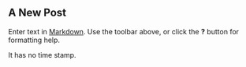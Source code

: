 ## A New Post

Enter text in [Markdown](http://daringfireball.net/projects/markdown/). Use the toolbar above, or click the **?** button for formatting help.

It has no time stamp.